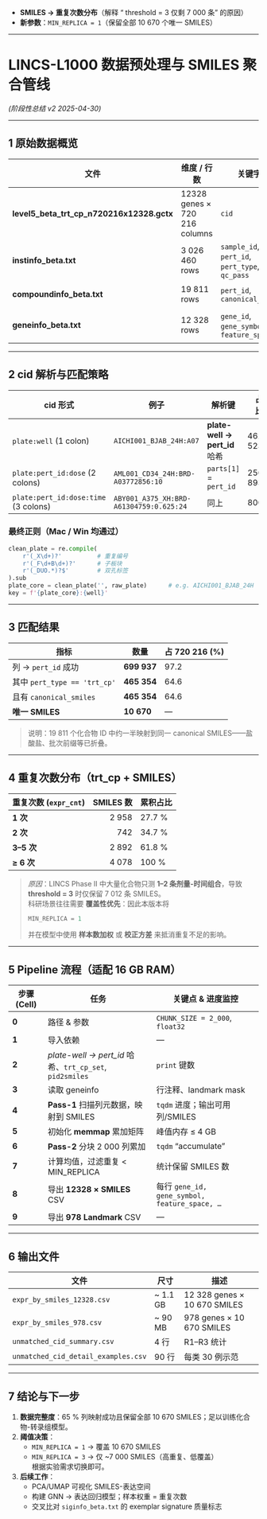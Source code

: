 
* **SMILES → 重复次数分布**（解释 “ threshold = 3 仅剩 7 000 条” 的原因）  
* **新参数**：`MIN_REPLICA = 1`（保留全部 10 670 个唯一 SMILES）

---

# LINCS-L1000 数据预处理与 SMILES 聚合管线  
*(阶段性总结 v2  2025-04-30)*

---

## 1   原始数据概览

| 文件 | 维度 / 行数 | 关键字段 | 说明 |
|------|-------------|----------|------|
| **level5_beta_trt_cp_n720216x12328.gctx** | 12328 genes × 720 216 columns | `cid` | 处理后表达 z-scores |
| **instinfo_beta.txt** | 3 026 460 rows | `sample_id`, `pert_id`, `pert_type`, `qc_pass` | 每列的实验元数据 |
| **compoundinfo_beta.txt** | 19 811 rows | `pert_id`, `canonical_smiles` | 化合物字典 |
| **geneinfo_beta.txt** | 12 328 rows | `gene_id`, `gene_symbol`, `feature_space` | 行注释 (`landmark` = 978) |

---

## 2   cid 解析与匹配策略

| cid 形式 | 例子 | 解析键 | 占比 |
|----------|------|--------|-----:|
| `plate:well` (1 colon) | `AICHI001_BJAB_24H:A07` | **plate-well → pert_id** 哈希 | 462 523 |
| `plate:pert_id:dose` (2 colons) | `AML001_CD34_24H:BRD-A03772856:10` | `parts[1]` = `pert_id` | 256 893 |
| `plate:pert_id:dose:time` (3 colons) | `ABY001_A375_XH:BRD-A61304759:0.625:24` | 同上 | 800 |

### 最终正则（Mac / Win 均通过）

```python
clean_plate = re.compile(
    r'(_X\d+)?'          # 重复编号
    r'(_F\d+B\d+)?'      # 子板块
    r'(_DUO.*)?$'        # 双孔标签
).sub
plate_core = clean_plate('', raw_plate)      # e.g. AICHI001_BJAB_24H
key = f'{plate_core}:{well}'
```

---

## 3   匹配结果

| 指标 | 数量 | 占 720 216 (%) |
|------|------|---------------|
| 列 → `pert_id` 成功 | **699 937** | 97.2 |
| 其中 `pert_type == 'trt_cp'` | **465 354** | 64.6 |
| 且有 `canonical_smiles` | **465 354** | 64.6 |
| **唯一 SMILES** | **10 670** | — |

> 说明：19 811 个化合物 ID 中约一半映射到同一 canonical SMILES——盐酸盐、批次前缀等已折叠。

---

## 4   重复次数分布（trt_cp + SMILES）

| 重复次数 (`expr_cnt`) | SMILES 数 | 累积占比 |
|----------------------|----------:|----------|
| **1 次** | 2 958 | 27.7 % |
| **2 次** | 742 | 34.7 % |
| **3–5 次** | 2 892 | 61.8 % |
| **≥ 6 次** | 4 078 | 100 % |

> *原因*：LINCS Phase II 中大量化合物只测 **1–2 条剂量-时间组合**，导致 **threshold = 3** 时仅保留 7 012 条 SMILES。  
> 科研场景往往需要 **覆盖性优先**：因此本版本将  
> ```python
> MIN_REPLICA = 1
> ```  
> 并在模型中使用 **样本数加权** 或 **校正方差** 来抵消重复不足的影响。

---

## 5   Pipeline 流程（适配 16 GB RAM）

| 步骤 (Cell) | 任务 | 关键点 & 进度监控 |
|-------------|------|------------------|
| **0** | 路径 & 参数 | `CHUNK_SIZE = 2_000`, `float32` |
| **1** | 导入依赖 | — |
| **2** | *plate-well → pert_id* 哈希、`trt_cp_set`, `pid2smiles` | `print` 键数 |
| **3** | 读取 geneinfo | 行注释、landmark mask |
| **4** | **Pass-1** 扫描列元数据，映射到 SMILES | `tqdm` 进度；输出可用列/SMILES |
| **5** | 初始化 **memmap** 累加矩阵 | 峰值内存 ≤ 4 GB |
| **6** | **Pass-2** 分块 2 000 列累加 | `tqdm` “accumulate” |
| **7** | 计算均值，过滤重复 < MIN_REPLICA | 统计保留 SMILES 数 |
| **8** | 导出 **12328 × SMILES** CSV | 每行 `gene_id, gene_symbol, feature_space, …` |
| **9** | 导出 **978 Landmark** CSV | — |

---

## 6   输出文件

| 文件 | 尺寸 | 描述 |
|------|------|------|
| `expr_by_smiles_12328.csv` | ~ 1.1 GB | 12 328 genes × 10 670 SMILES |
| `expr_by_smiles_978.csv` | ~ 90 MB | 978 genes × 10 670 SMILES |
| `unmatched_cid_summary.csv` | 4 行 | R1–R3 统计 |
| `unmatched_cid_detail_examples.csv` | 90 行 | 每类 30 例示范 |

---

## 7   结论与下一步

1. **数据完整度**：65 % 列映射成功且保留全部 10 670 SMILES；足以训练化合物-转录组模型。  
2. **阈值决策**：  
   * `MIN_REPLICA = 1` → 覆盖 10 670 SMILES  
   * `MIN_REPLICA = 3` → 仅 ~7 000 SMILES（高重复、低覆盖）  
   根据实验需求切换即可。  
3. **后续工作**：  
   - PCA/UMAP 可视化 SMILES-表达空间  
   - 构建 GNN → 表达回归模型；样本权重 = 重复次数  
   - 交叉比对 `siginfo_beta.txt` 的 exemplar signature 质量标志

